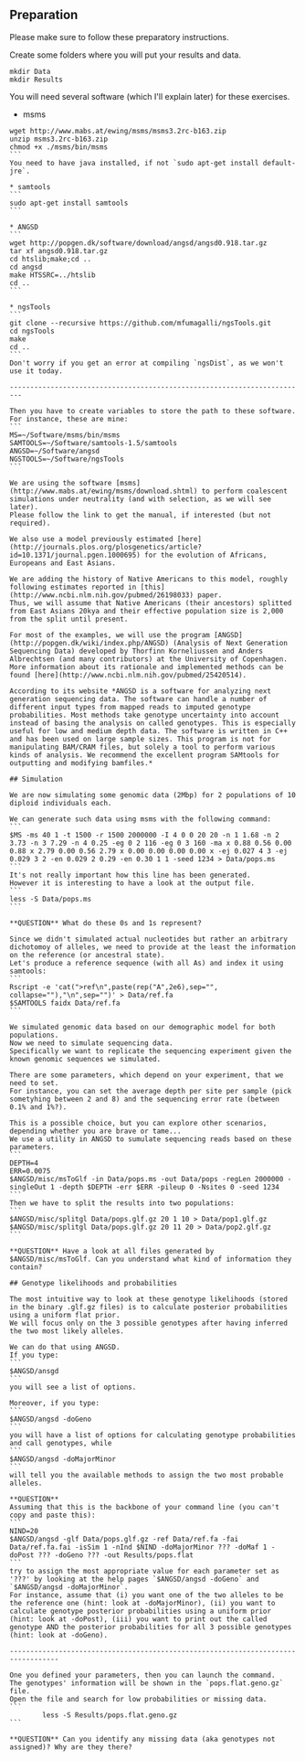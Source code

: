 

## Preparation

Please make sure to follow these preparatory instructions.

Create some folders where you will put your results and data.
```
mkdir Data
mkdir Results
```

You will need several software (which I'll explain later) for these exercises.

* msms
````
wget http://www.mabs.at/ewing/msms/msms3.2rc-b163.zip
unzip msms3.2rc-b163.zip
chmod +x ./msms/bin/msms
```
You need to have java installed, if not `sudo apt-get install default-jre`.

* samtools
```
sudo apt-get install samtools
```

* ANGSD
```
wget http://popgen.dk/software/download/angsd/angsd0.918.tar.gz
tar xf angsd0.918.tar.gz
cd htslib;make;cd ..
cd angsd
make HTSSRC=../htslib
cd ..
```

* ngsTools
```
git clone --recursive https://github.com/mfumagalli/ngsTools.git
cd ngsTools
make
cd ..
```
Don't worry if you get an error at compiling `ngsDist`, as we won't use it today.

-------------------------------------------------------------------------

Then you have to create variables to store the path to these software.
For instance, these are mine:
```
MS=~/Software/msms/bin/msms
SAMTOOLS=~/Software/samtools-1.5/samtools
ANGSD=~/Software/angsd
NGSTOOLS=~/Software/ngsTools
```

We are using the software [msms](http://www.mabs.at/ewing/msms/download.shtml) to perform coalescent simulations under neutrality (and with selection, as we will see later).
Please follow the link to get the manual, if interested (but not required).

We also use a model previously estimated [here](http://journals.plos.org/plosgenetics/article?id=10.1371/journal.pgen.1000695) for the evolution of Africans, Europeans and East Asians.

We are adding the history of Native Americans to this model, roughly following estimates reported in [this](http://www.ncbi.nlm.nih.gov/pubmed/26198033) paper.
Thus, we will assume that Native Americans (their ancestors) splitted from East Asians 20kya and their effective population size is 2,000 from the split until present.

For most of the examples, we will use the program [ANGSD](http://popgen.dk/wiki/index.php/ANGSD) (Analysis of Next Generation Sequencing Data) developed by Thorfinn Korneliussen and Anders Albrechtsen (and many contributors) at the University of Copenhagen.
More information about its rationale and implemented methods can be found [here](http://www.ncbi.nlm.nih.gov/pubmed/25420514).

According to its website *ANGSD is a software for analyzing next generation sequencing data. The software can handle a number of different input types from mapped reads to imputed genotype probabilities. Most methods take genotype uncertainty into account instead of basing the analysis on called genotypes. This is especially useful for low and medium depth data. The software is written in C++ and has been used on large sample sizes. This program is not for manipulating BAM/CRAM files, but solely a tool to perform various kinds of analysis. We recommend the excellent program SAMtools for outputting and modifying bamfiles.*

## Simulation

We are now simulating some genomic data (2Mbp) for 2 populations of 10 diploid individuals each.

We can generate such data using msms with the following command:
```
$MS -ms 40 1 -t 1500 -r 1500 2000000 -I 4 0 0 20 20 -n 1 1.68 -n 2 3.73 -n 3 7.29 -n 4 0.25 -eg 0 2 116 -eg 0 3 160 -ma x 0.88 0.56 0.00 0.88 x 2.79 0.00 0.56 2.79 x 0.00 0.00 0.00 0.00 x -ej 0.027 4 3 -ej 0.029 3 2 -en 0.029 2 0.29 -en 0.30 1 1 -seed 1234 > Data/pops.ms
```
It's not really important how this line has been generated.
However it is interesting to have a look at the output file.
```
less -S Data/pops.ms
```

**QUESTION** What do these 0s and 1s represent?

Since we didn't simulated actual nucleotides but rather an arbitrary dichotomoy of alleles, we need to provide at the least the information on the reference (or ancestral state).
Let's produce a reference sequence (with all As) and index it using samtools:
```
Rscript -e 'cat(">ref\n",paste(rep("A",2e6),sep="", collapse=""),"\n",sep="")' > Data/ref.fa 
$SAMTOOLS faidx Data/ref.fa
```

We simulated genomic data based on our demographic model for both populations.
Now we need to simulate sequencing data.
Specifically we want to replicate the sequencing experiment given the known genomic sequences we simulated.

There are some parameters, which depend on your experiment, that we need to set.
For instance, you can set the average depth per site per sample (pick sometyhing between 2 and 8) and the sequencing error rate (between 0.1% and 1%?).

This is a possible choice, but you can explore other scenarios, depending whether you are brave or tame...
We use a utility in ANGSD to sumulate sequencing reads based on these parameters.
```
DEPTH=4
ERR=0.0075
$ANGSD/misc/msToGlf -in Data/pops.ms -out Data/pops -regLen 2000000 -singleOut 1 -depth $DEPTH -err $ERR -pileup 0 -Nsites 0 -seed 1234
```
Then we have to split the results into two populations:
```
$ANGSD/misc/splitgl Data/pops.glf.gz 20 1 10 > Data/pop1.glf.gz 
$ANGSD/misc/splitgl Data/pops.glf.gz 20 11 20 > Data/pop2.glf.gz 
```

**QUESTION** Have a look at all files generated by $ANGSD/misc/msToGlf. Can you understand what kind of information they contain?

## Genotype likelihoods and probabilities

The most intuitive way to look at these genotype likelihoods (stored in the binary .glf.gz files) is to calculate posterior probabilities using a uniform flat prior.
We will focus only on the 3 possible genotypes after having inferred the two most likely alleles.

We can do that using ANGSD.
If you type:
```
$ANGSD/ansgd
```
you will see a list of options.

Moreover, if you type:
```
$ANGSD/angsd -doGeno
```
you will have a list of options for calculating genotype probabilities and call genotypes, while
```
$ANGSD/angsd -doMajorMinor
```
will tell you the available methods to assign the two most probable alleles.

**QUESTION**
Assuming that this is the backbone of your command line (you can't copy and paste this):
```
NIND=20
$ANGSD/angsd -glf Data/pops.glf.gz -ref Data/ref.fa -fai Data/ref.fa.fai -isSim 1 -nInd $NIND -doMajorMinor ??? -doMaf 1 -doPost ??? -doGeno ??? -out Results/pops.flat
```
try to assign the most appropriate value for each parameter set as '???' by looking at the help pages `$ANGSD/angsd -doGeno` and `$ANGSD/angsd -doMajorMinor`.
For instance, assume that (i) you want one of the two alleles to be the reference one (hint: look at -doMajorMinor), (ii) you want to calculate genotype posterior probabilities using a uniform prior (hint: look at -doPost), (iii) you want to print out the called genotype AND the posterior probabilities for all 3 possible genotypes (hint: look at -doGeno).

----------------------------------------------------------------------------------

One you defined your parameters, then you can launch the command.
The genotypes' information will be shown in the `pops.flat.geno.gz` file.
Open the file and search for low probabilities or missing data.
```
        less -S Results/pops.flat.geno.gz
```

**QUESTION** Can you identify any missing data (aka genotypes not assigned)? Why are they there?






